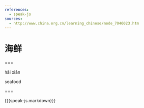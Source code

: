 ```yaml
---
references:
  - speak-js
sources:
  - http://www.china.org.cn/learning_chinese/node_7046023.htm
---
```


# 海鲜

===

hǎi xiān

seafood

===

{{{speak-js.markdown}}}
